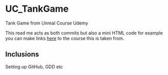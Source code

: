 # UC_TankGame
Tank Game from Unreal Course Udemy

This read me acts as both commits but also a mini HTML code for example you can make links [here](https://www.udemy.com/unrealcourse/) to the course this is taken from.

## Inclusions
Setting up GitHub, GDD etc
